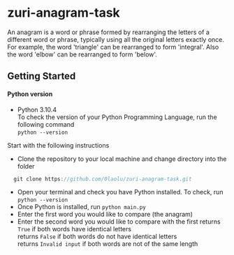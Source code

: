 # zuri-anagram-task

An anagram is a word or phrase formed by rearranging the letters of a different word or phrase, typically using all the original letters exactly once.<br />
For example, the word 'triangle' can be rearranged to form 'integral'. Also the word 'elbow' can be rearranged to form 'below'.

## Getting Started
#### Python version 
- Python 3.10.4 <br />
To check the version of your Python Programming Language, run the following command <br />
`python --version`

Start with the following instructions
- Clone the repository to your local machine and change directory into the folder 
```js
  git clone https://github.com/0laolu/zuri-anagram-task.git
```
- Open your terminal and check you have Python installed. To check, run `python --version`
- Once Python is installed, run `python main.py`
- Enter the first word you would like to compare (the anagram) 
- Enter the second word you would like to compare with the first
returns `True` if both words have identical letters <br />
returns `False` if both words do not have identical letters <br />
returns `Invalid input` if both words are not of the same length <br />
